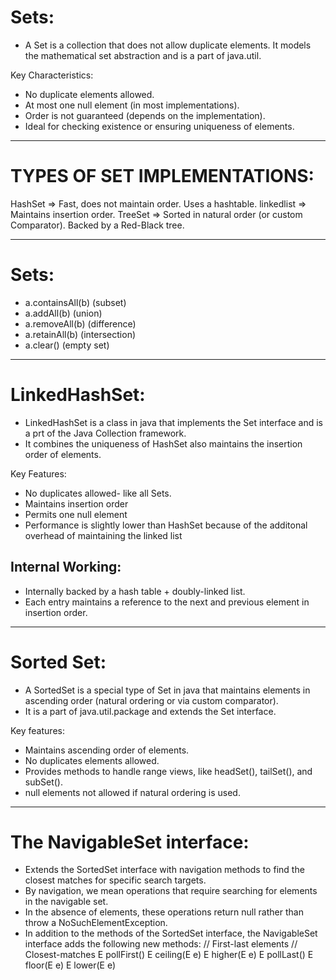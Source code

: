 # Sets:
- A Set is a collection that does not allow duplicate elements. It models the mathematical set abstraction and is a part of java.util.

Key Characteristics:
- No duplicate elements allowed.
- At most one null element (in most implementations).
- Order is not guaranteed (depends on the implementation).
- Ideal for checking existence or ensuring uniqueness of elements. 

-------------------------------------------------------------------------------------------------------------------------------------------
# TYPES OF SET IMPLEMENTATIONS:

HashSet         =>      Fast, does not maintain order. Uses a hashtable.
linkedlist      =>      Maintains insertion order.
TreeSet         =>      Sorted in natural order (or custom Comparator).
                        Backed by a Red-Black tree.

-------------------------------------------------------------------------------------------------------------------------------------------
# Sets:
- a.containsAll(b) (subset)
- a.addAll(b) (union)
- a.removeAll(b) (difference)
- a.retainAll(b) (intersection)
- a.clear() (empty set)

-------------------------------------------------------------------------------------------------------------------------------------------
# LinkedHashSet:
- LinkedHashSet is a class in java that implements the Set interface and is a prt of the Java Collection framework.
- It combines the uniqueness of HashSet also maintains the insertion order of elements.

Key Features:
- No duplicates allowed- like all Sets.
- Maintains insertion order
- Permits one null element
- Performance is slightly lower than HashSet because of the additonal overhead of maintaining the linked list

## Internal Working:
- Internally backed by a hash table + doubly-linked list.
- Each entry maintains a reference to the next and previous element in insertion order.



-------------------------------------------------------------------------------------------------------------------------------------------
# Sorted Set:
- A SortedSet is a special type of Set in java that maintains elements in ascending order (natural ordering or via custom comparator).
- It is a part of java.util.package and extends the Set interface.

Key features:
- Maintains ascending order of elements.
- No duplicates elements allowed.
- Provides methods to handle range views, like headSet(), tailSet(), and subSet().
- null elements not  allowed if natural ordering is used. 

-------------------------------------------------------------------------------------------------------------------------------------------
# The NavigableSet interface:
- Extends the SortedSet interface with navigation methods to find the closest matches for specific search targets.
- By navigation, we mean operations that require searching for elements in the navigable set.
- In the absence of elements, these operations return null rather than throw a NoSuchElementException.
- In addition to the methods of the SortedSet interface, the NavigableSet interface adds the following new methods:
// First-last elements              // Closest-matches
E pollFirst()                       E ceiling(E e)              E higher(E e)
E pollLast()                        E floor(E e)                E lower(E e) 